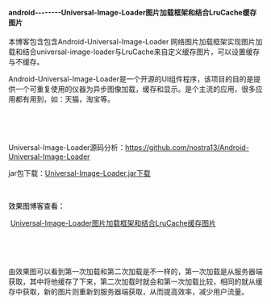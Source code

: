 #### android--------Universal-Image-Loader图片加载框架和结合LruCache缓存图片 

<p>本博客包含包含Android-Universal-Image-Loader 网络图片加载框架实现图片加载和结合universal-image-loader与LruCache来自定义缓存图片，可以设置缓存与不缓存。</p> 
<p>Android-Universal-Image-Loader是一个开源的UI组件程序，该项目的目的是提供一个可重复使用的仪器为异步图像加载，缓存和显示。是个主流的应用，很多应用都有用到，如：天猫，淘宝等。</p> 
<p>&nbsp;</p> 
<p>&nbsp;</p> 
<p>Universal-Image-Loader源码分析：<a href="https://github.com/nostra13/Android-Universal-Image-Loader" target="_blank" rel="nofollow">https://github.com/nostra13/Android-Universal-Image-Loader</a></p> 
<p>jar包下载：<a href="http://download.csdn.net/detail/dickyqie/9768781" rel="nofollow">Universal-Image-Loader.jar下载</a></p> 
<p>&nbsp;</p> 
<p><span style="color:#000000">效果图博客查看： </span></p> 
<p>&nbsp;<a href="https://my.oschina.net/zhangqie/blog/849045" target="_blank" rel="nofollow">Universal-Image-Loader图片加载框架和结合LruCache缓存图片 </a></p> 
<p>&nbsp;</p> 
<p>&nbsp;</p> 
<p>由效果图可以看到第一次加载和第二次加载是不一样的，第一次加载是从服务器端获取，其中将他缓存了下来，第二次加载时就会和第一次加载比较，相同的就从缓存中获取，新的图片则重新到服务器端获取，从而提高效率，减少用户流量。</p> 
<p>&nbsp;</p> 

